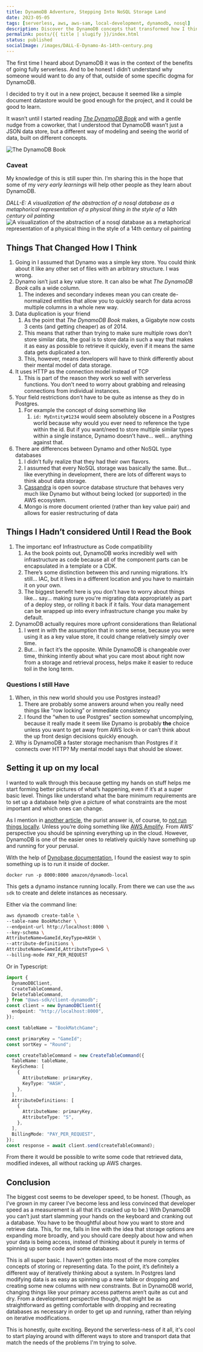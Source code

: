 ```yaml
---
title: DynamoDB Adventure, Stepping Into NoSQL Storage Land
date: 2023-05-05
tags: [serverless, aws, aws-sam, local-development, dynamodb, nosql]
description: Discover the DynamoDB concepts that transformed how I think about NoSQL and data storage in general.
permalink: posts/{{ title | slugify }}/index.html
status: published
socialImage: /images/DALL-E-Dynamo-As-14th-century.png
---
```


The first time I heard about DynamoDB it was in the context of the benefits of going fully serverless. And to be honest I didn’t understand why someone would want to do any of that, outside of some specific dogma for DynamoDB.

I decided to try it out in a new project, because it seemed like a simple document datastore would be good enough for the project, and it could be good to learn.

It wasn’t until I started reading [_The DynamoDB Book_](https://dynamodbbook.com/) and with a gentle nudge from a coworker, that I understood that DynamoDB wasn’t just a JSON data store, but a different way of modeling and seeing the world of data, built on different concepts.

![The DynamoDB Book](/images/the-dynamo-db-book.webp)

### Caveat

My knowledge of this is still super thin. I’m sharing this in the hope that some of my _very early learnings_ will help other people as they learn about DynamoDB.

_DALL-E: A visualization of the abstraction of a nosql database as a metaphorical representation of a physical thing in the style of a 14th century oil painting_
![A visualization of the abstraction of a nosql database as a metaphorical representation of a physical thing in the style of a 14th century oil painting](/images/DALL-E-Dynamo-As-14th-century.png)

## Things That Changed How I Think

1. Going in I assumed that Dynamo was a simple key store. You could think about it like any other set of files with an arbitrary structure. I was wrong.
2. Dynamo isn’t just a key value store. It can also be what _The DynamoDB Book_ calls a wide column.
   1. The indexes and secondary indexes mean you can create de-normalized entities that allow you to quickly search for data across multiple columns in a whole new way.
3. Data duplication is your friend
   1. As the point that _The DynamoDB Book_ makes, a Gigabyte now costs 3 cents (and getting cheaper) as of 2014.
   2. This means that rather than trying to make sure multiple rows don’t store similar data, the goal is to store data in such a way that makes it as easy as possible to retrieve it quickly, even if it means the same data gets duplicated a ton.
   3. This, however, means developers will have to think differently about their mental model of data storage.
4. It uses HTTP as the connection model instead of TCP
   1. This is part of the reason they work so well with serverless functions. You don’t need to worry about grabbing and releasing connections from individual instances.
5. Your field restrictions don’t have to be quite as intense as they do in Postgres.
   1. For example the concept of doing something like
      1. `id: MyEntity#1234`
         would seem absolutely obscene in a Postgres world because why would you ever need to reference the type within the id. But if you want/need to store multiple similar types within a single instance, Dynamo doesn’t have… well… anything against that.
6. There are differences between Dynamo and other NoSQL type databases
   1. I didn’t fully realize that they had their own flavors.
   2. I assumed that every NoSQL storage was basically the same. But... like everything in development, there are lots of different ways to think about data storage.
   3. [Cassandra](https://cassandra.apache.org/_/index.html) is open source database structure that behaves very much like Dynamo but without being locked (or supported) in the AWS ecosystem.
   4. Mongo is more document oriented (rather than key value pair) and allows for easier restructuring of data

## Things I Hadn’t considered Until I Read the Book

1. The importanc eof Infrastructure as Code compatibility
   1. As the book points out, DynamoDB works incredibly well with infrastructure as code because all of the component parts can be encapsulated in a template or a CDK.
   2. There’s some distinction between this and running migrations. It’s still… IAC, but it lives in a different location and you have to maintain it on your own.
   3. The biggest benefit here is you don't have to worry about things like... say... making sure you're migrating data appropriately as part of a deploy step, or rolling it back if it fails. Your data management can be wrapped up into every infrastructure change you make by default.
2. DynamoDB actually requires more upfront considerations than Relational
   1. I went in with the assumption that in some sense, because you were using it as a key value store, it could change relatively simply over time.
   2. But… in fact it’s the opposite. While DynamoDB is changeable over time, thinking intently about what you care most about right now from a storage and retrieval process, helps make it easier to reduce toil in the long term.

### Questions I still Have

1. When, in this new world should you use Postgres instead?
   1. There are probably some answers around when you really need things like “row locking” or immediate consistency
   2. I found the “when to use Postgres” section somewhat uncomplying, because it really made it seem like Dynamo is probably **the** choice unless you want to get away from AWS lock-in or can’t think about the up front design decisions quickly enough.
2. Why is DynamoDB a faster storage mechanism than Postgres if it connects over HTTP? My mental model says that should be slower.

## Setting it up on my local

I wanted to walk through this because getting my hands on stuff helps me start forming better pictures of what’s happening, even if it’s at a super basic level. Things like understand what the bare minimum requirements are to set up a database help give a picture of what constraints are the most important and which ones can change.

As I mention in [another article](/posts/starting-to-figure-out-aws-sam-sync/), the purist answer is, of course, to [not run things locally](/posts/starting-to-figure-out-aws-sam-sync/). Unless you’re doing something like [AWS Amplify](https://aws.amazon.com/blogs/aws/new-local-mocking-and-testing-with-the-amplify-cli/). From AWS’ perspective you should be spinning everything up in the cloud. However, DynamoDB is one of the easier ones to relatively quickly have something up and running for your perusal.

With the help of [Dynobase documentation](https://dynobase.dev/run-dynamodb-locally/#docker-compose), I found the easiest way to spin something up is to run it inside of docker.

`docker run -p 8000:8000 amazon/dynamodb-local`

This gets a dynamo instance running locally. From there we can use the `aws sdk` to create and delete instances as necessary.

Either via the command line:

```bash
aws dynamodb create-table \
--table-name BookMatcher \
--endpoint-url http://localhost:8000 \
--key-schema \
AttributeName=GameId,KeyType=HASH \
--attribute-definitions \
AttributeName=GameId,AttributeType=S \
--billing-mode PAY_PER_REQUEST
```

Or in Typescript:

```ts
import {
  DynamoDBClient,
  CreateTableCommand,
  DeleteTableCommand,
} from "@aws-sdk/client-dynamodb";
const client = new DynamoDBClient({
  endpoint: "http://localhost:8000",
});

const tableName = "BookMatchGame";

const primaryKey = "GameId";
const sortKey = "Round";

const createTableCommand = new CreateTableCommand({
  TableName: tableName,
  KeySchema: [
    {
      AttributeName: primaryKey,
      KeyType: "HASH",
    },
  ],
  AttributeDefinitions: [
    {
      AttributeName: primaryKey,
      AttributeType: "S",
    },
  ],
  BillingMode: "PAY_PER_REQUEST",
});
const response = await client.send(createTableCommand);
```

From there it would be possible to write some code that retrieved data, modified indexes, all without racking up AWS charges.

## Conclusion

The biggest cost seems to be developer speed, to be honest. (Though, as I’ve grown in my career I’ve become less and less convinced that developer speed as a measurement is all that it’s cracked up to be.) With DynamoDB you can’t just start slamming your hands on the keyboard and cranking out a database. You have to be thoughtful about how you want to store and retrieve data. This, for me, falls in line with the idea that storage options are expanding more broadly, and you should care deeply about how and when your data is being access, instead of thinking about it purely in terms of spinning up some code and some databases.

This is all super basic. I haven’t gotten into most of the more complex concepts of storing or representing data. To the point, it’s definitely a different way of iteratively thinking about a system. In Postgres land modifying data is as easy as spinning up a new table or dropping and creating some new columns with new constraints. But in DynamoDB world, changing things like your primary access patterns aren’t quite as cut and dry. From a development perspective though, that might be as straightforward as getting comfortable with dropping and recreating databases as necessary in order to get up and running, rather than relying on iterative modifications.

This is honestly, quite exciting. Beyond the serverless-ness of it all, it's cool to start playing around with different ways to store and transport data that match the needs of the problems I'm trying to solve.

